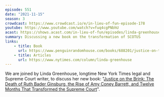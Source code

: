 ```yaml
---
episode: 551
date: "2021-11-15"
season: 3
crowdcast: https://www.crowdcast.io/e/in-lieu-of-fun-episode-178
youtube: https://www.youtube.com/watch?v=fuq4cgPNbhU
acast: https://shows.acast.com/in-lieu-of-fun/episodes/linda-greenhouse-on-justice-on-the-brink
summary: Discussing a new book on the transformation of SCOTUS
links:
    - title: Book
      url: https://www.penguinrandomhouse.com/books/688201/justice-on-the-brink-by-linda-greenhouse
    - title: Articles
      url: https://www.nytimes.com/column/linda-greenhouse
---
```

We are joined by Linda Greenhouse, longtime New York Times legal and Supreme Court writer, to discuss her new book: "[Justice on the Brink: The Death of Ruth Bader Ginsburg, the Rise of Amy Coney Barrett, and Twelve Months That Transformed the Supreme Court][book]".

[book]: https://www.penguinrandomhouse.com/books/688201/justice-on-the-brink-by-linda-greenhouse
